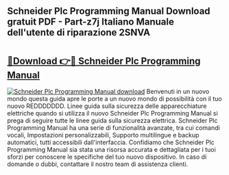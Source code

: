 ## Schneider Plc Programming Manual Download gratuit PDF - Part-z7j Italiano Manuale dell'utente di riparazione 2SNVA

# <h2><a href="http://dfgfjk.blite.top/?on=Schneider+Plc+Programming+Manual">🔗Download 👉🔴 Schneider Plc Programming Manual</a></h2>

[![Schneider Plc Programming Manual download](https://i.imgur.com/lujVjoI.png)](http://dfgfjk.blite.top/?on=Schneider+Plc+Programming+Manual)
Benvenuti in un nuovo mondo questa guida apre le porte a un nuovo mondo di possibilità con il tuo nuovo REDDDDDDD. Linee guida sulla sicurezza delle apparecchiature elettriche quando si utilizza il nuovo Schneider Plc Programming Manual si prega di seguire tutte le linee guida sulla sicurezza elettrica. Schneider Plc Programming Manual ha una serie di funzionalità avanzate, tra cui comandi vocali, Impostazioni personalizzabili, Supporto multilingue e backup automatici, tutti accessibili dall'interfaccia. Confidiamo che Schneider Plc Programming Manual sia stata una risorsa accurata e dettagliata per i tuoi sforzi per conoscere le specifiche del tuo nuovo dispositivo. In caso di domande o dubbi, contattare il nostro team di assistenza clienti.
